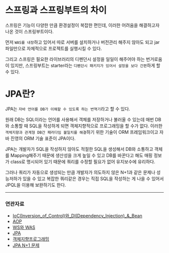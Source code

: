 # 스프링과 스프링부트의 차이

스프링은 기능이 다양한 만큼 환경설정이 복잡한 편인데, 이러한 어려움을 해결하고자 나온 것이 스프링부트이다.

먼저 `WAS를 내장`하고 있어서 따로 서버를 설치하거나 버전관리 해주지 않아도 되고 jar 파일만으로 자체적으로 프로젝트를 실행시킬 수 있다.

그리고 스프링은 필요한 라이브러리의 디펜던시 설정을 일일이 해주어야 하는 번거로움이 있지만, 스프링부트는 starter라는 `디펜던시 패키지가 있어서 설정을 보다 간편`하게 할 수 있다.

# JPA란?

JPA는 `자바 언어를 DB가 이해할 수 있도록 하는 번역기`라고 할 수 있다.

원래 DB는 SQL이라는 언어를 사용해서 객체를 저장하거나 불러올 수 있는데 매번 DB와 소통할 때 SQL을 작성하게 되면 객체지향적으로 프로그래밍을 할 수가 없다.
이러한 `객체지향과 관계형 DB간 패러다임 불일치를 해결`하기 위한 기술이 ORM 프레임워크이고 자바 진영의 ORM 기술 표준이 JPA이다.

JPA는 개발자가 SQL을 작성하지 않아도 적절한 SQL을 생성해서 DB와 소통하고 객체를 Mapping해주기 때문에 생산성을 크게 높일 수 있고 DB를 바꾼다고 해도 매핑 정보가 class로 명시되어 있기 때문에 쿼리를 수정할 필요가 없어 유지보수에 유리하다.

그러나 쿼리가 자동으로 생성되는 만큼 개발자가 의도하지 않은 N+1과 같은 문제나 성능저하가 있을 수 있고 복잡한 쿼리같은 경우는 직접 SQL을 작성하는 게 나을 수 있어서 JPQL을 이용해 보완하기도 한다.

---
### 연관자료
- [IoC(Inversion_of_Control)와_DI(Dependency_Injection)_&_Bean](IoC(Inversion_of_Control)와_DI(Dependency_Injection)_&_Bean.md)
- [AOP](링크예정)
- [WS와 WAS](링크예정)
- [JPA](JPA.md)
- [객체지향프로그래밍](객체지향프로그래밍.md)
- [JPA N+1 문제](링크예정)